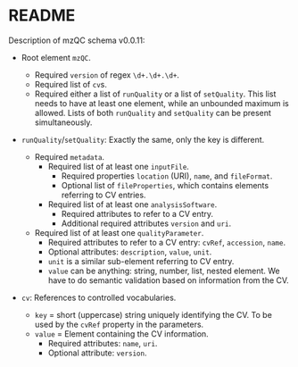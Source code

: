 # README

Description of mzQC schema v0.0.11:

- Root element `mzQC`.
    - Required `version` of regex `\d+.\d+.\d+`.
    - Required list of `cv`s.
    - Required either a list of `runQuality` or a list of `setQuality`. This list needs to have at least one element, while an unbounded maximum is allowed. Lists of both `runQuality` and `setQuality` can be present simultaneously.

- `runQuality`/`setQuality`: Exactly the same, only the key is different.
    - Required `metadata`.
        - Required list of at least one `inputFile`.
            - Required properties `location` (URI), `name`, and `fileFormat`.
            - Optional list of `fileProperties`, which contains elements referring to CV entries.
        - Required list of at least one `analysisSoftware`.
            - Required attributes to refer to a CV entry.
            - Additional required attributes `version` and `uri`.
    - Required list of at least one `qualityParameter`.
        - Required attributes to refer to a CV entry: `cvRef`, `accession`, `name`.
        - Optional attributes: `description`, `value`, `unit`.
        - `unit` is a similar sub-element referring to CV entry.
        - `value` can be anything: string, number, list, nested element. We have to do semantic validation based on information from the CV.

- `cv`: References to controlled vocabularies.
    - `key` = short (uppercase) string uniquely identifying the CV. To be used by the `cvRef` property in the parameters.
    - `value` = Element containing the CV information.
        - Required attributes: `name`, `uri`.
        - Optional attribute: `version`.
